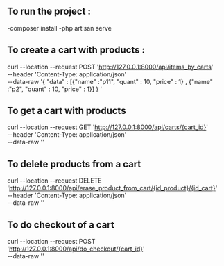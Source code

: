 ## To run the project : 

-composer install 
-php artisan serve 

## To create a cart with products : 

curl --location --request POST 'http://127.0.0.1:8000/api/items_by_carts' \
--header 'Content-Type: application/json' \
--data-raw '{
"data" : [{"name" :"p11", "quant" : 10, "price" : 1} , {"name" :"p2", "quant" : 10, "price" : 1}]
}
'

## To get a cart with products 

curl --location --request GET 'http://127.0.0.1:8000/api/carts/{cart_id}' \
--header 'Content-Type: application/json' \
--data-raw ''


## To delete products from a cart 

curl --location --request DELETE 'http://127.0.0.1:8000/api/erase_product_from_cart/{id_product}/{id_cart}' \
--header 'Content-Type: application/json' \
--data-raw ''


## To do checkout of a cart 
curl --location --request POST 'http://127.0.0.1:8000/api/do_checkout/{cart_id}' \
--data-raw ''
